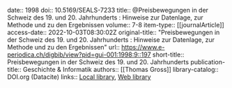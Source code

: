 date:: 1998
doi:: 10.5169/SEALS-7233
title:: @Preisbewegungen in der Schweiz des 19. und 20. Jahrhunderts : Hinweise zur Datenlage, zur Methode und zu den Ergebnissen
volume:: 7-8
item-type:: [[journalArticle]]
access-date:: 2022-10-03T08:30:02Z
original-title:: "Preisbewegungen in der Schweiz des 19. und 20. Jahrhunderts : Hinweise zur Datenlage, zur Methode und zu den Ergebnissen"
url:: https://www.e-periodica.ch/digbib/view?pid=gui-001:1998:9::197
short-title:: Preisbewegungen in der Schweiz des 19. und 20. Jahrhunderts
publication-title:: Geschichte & Informatik
authors:: [[Thomas Gross]]
library-catalog:: DOI.org (Datacite)
links:: [Local library](zotero://select/groups/2386895/items/JFNGJUBW), [Web library](https://www.zotero.org/groups/2386895/items/JFNGJUBW)
